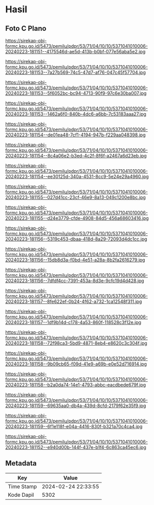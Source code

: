 # Hasil

## Foto C Plano

https://sirekap-obj-formc.kpu.go.id/5473/pemilu/pdpr/53/71/04/10/10/5371041010006-20240223-181151--4175546d-ae5d-413b-b0bf-077e56aba5e2.jpg

https://sirekap-obj-formc.kpu.go.id/5473/pemilu/pdpr/53/71/04/10/10/5371041010006-20240223-181153--7a27b569-74c5-47d7-af76-047c45f57704.jpg

https://sirekap-obj-formc.kpu.go.id/5473/pemilu/pdpr/53/71/04/10/10/5371041010006-20240223-181153--5f6052bc-bc94-4713-90f9-97c6e30ba007.jpg

https://sirekap-obj-formc.kpu.go.id/5473/pemilu/pdpr/53/71/04/10/10/5371041010006-20240223-181153--1462a6f0-840b-4dc6-a6bb-7c53183aaa27.jpg

https://sirekap-obj-formc.kpu.go.id/5473/pemilu/pdpr/53/71/04/10/10/5371041010006-20240223-181154--de01ea48-7cf1-4194-947b-f229aa048398.jpg

https://sirekap-obj-formc.kpu.go.id/5473/pemilu/pdpr/53/71/04/10/10/5371041010006-20240223-181154--8c4a06e2-b3ed-4c2f-8f6f-a2467a6d23eb.jpg

https://sirekap-obj-formc.kpu.go.id/5473/pemilu/pdpr/53/71/04/10/10/5371041010006-20240223-181154--ee30125d-340a-4531-8cc9-5e24e29a4960.jpg

https://sirekap-obj-formc.kpu.go.id/5473/pemilu/pdpr/53/71/04/10/10/5371041010006-20240223-181155--027d41cc-23cf-46e9-8a13-049c1200e8bc.jpg

https://sirekap-obj-formc.kpu.go.id/5473/pemilu/pdpr/53/71/04/10/10/5371041010006-20240223-181155--d24e3779-cfde-4908-84d5-456a68603416.jpg

https://sirekap-obj-formc.kpu.go.id/5473/pemilu/pdpr/53/71/04/10/10/5371041010006-20240223-181156--5319c453-dbaa-418d-8a29-72093d4dc1cc.jpg

https://sirekap-obj-formc.kpu.go.id/5473/pemilu/pdpr/53/71/04/10/10/5371041010006-20240223-181156--15db8d3a-f0bd-4e51-a28a-8b2fa2616279.jpg

https://sirekap-obj-formc.kpu.go.id/5473/pemilu/pdpr/53/71/04/10/10/5371041010006-20240223-181156--7dfdf4cc-7391-453a-8d3e-9cfc19d4d428.jpg

https://sirekap-obj-formc.kpu.go.id/5473/pemilu/pdpr/53/71/04/10/10/5371041010006-20240223-181157--8fe622ef-0b24-4f62-a732-1ca12548f311.jpg

https://sirekap-obj-formc.kpu.go.id/5473/pemilu/pdpr/53/71/04/10/10/5371041010006-20240223-181157--1df9b14d-c178-4a53-860f-118528c3f12e.jpg

https://sirekap-obj-formc.kpu.go.id/5473/pemilu/pdpr/53/71/04/10/10/5371041010006-20240223-181158--72f98ca3-5bd9-4871-8eb4-e8620c3c304f.jpg

https://sirekap-obj-formc.kpu.go.id/5473/pemilu/pdpr/53/71/04/10/10/5371041010006-20240223-181158--9b09cb65-f09d-41e9-a69b-e0e52d716914.jpg

https://sirekap-obj-formc.kpu.go.id/5473/pemilu/pdpr/53/71/04/10/10/5371041010006-20240223-181158--b2a0da74-14e1-4793-abbc-eacdbede679f.jpg

https://sirekap-obj-formc.kpu.go.id/5473/pemilu/pdpr/53/71/04/10/10/5371041010006-20240223-181159--69635aa0-db4a-439d-8cfd-2179f62e35f9.jpg

https://sirekap-obj-formc.kpu.go.id/5473/pemilu/pdpr/53/71/04/10/10/5371041010006-20240223-181159--6f1e118f-e04a-4416-830f-b321a70c4ca4.jpg

https://sirekap-obj-formc.kpu.go.id/5473/pemilu/pdpr/53/71/04/10/10/5371041010006-20240223-181152--e940d00b-144f-437e-b1f4-6c863ca45ec6.jpg


## Metadata

| Key        | Value               |
| ---------- | ------------------- |
| Time Stamp | 2024-02-24 22:33:55 |
| Kode Dapil | 5302                |



